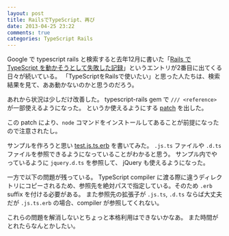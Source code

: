 ```yaml
---
layout: post
title: RailsでTypeScript、再び
date: 2013-04-25 23:22
comments: true
categories: TypeScript Rails
---
```


Google で typescript rails と検索すると去年12月に書いた「[Rails で TypeScript を動かそうとして失敗した記録](http://tkawachi.github.io/blog/2012/12/09/trying-typescript-rails-out/)」というエントリが2番目に出てくる日々が続いている。
「TypeScriptをRailsで使いたい」と思った人たちは、検索結果を見て、ああ動かないのかと思うのだろう。

あれから状況は少しだけ改善した。
typescript-rails gem で `/// <reference>` が一部使えるようになった。
というか使えるようにする [patch](https://github.com/klaustopher/typescript-rails/pull/6) を出した。

この patch により、`node` コマンドをインストールしてあることが前提になったので注意されたし。

サンプルを作ろうと思い
[test.js.ts.erb](https://github.com/tkawachi/typescript-rails-sample/blob/051838b7/app/assets/javascripts/test.js.ts.erb)
を書いてみた。
`.js.ts` ファイルや `.d.ts` ファイルを参照できるようになっていることがわかると思う。
サンプル内でやっているように `jquery.d.ts` を参照して、 jQuery も使えるようになった。

一方で以下の問題が残っている。
TypeScript compiler に渡る際に違うディレクトリにコピーされるため、参照先を絶対パスで指定している。そのため `.erb` suffix を付ける必要がある。
また参照先の拡張子が `.js.ts`, `.d.ts` ならば大丈夫だが `.js.ts.erb` の場合、compiler が参照してくれない。

これらの問題を解消しないとちょっと本格利用はできないかなあ。
また時間がとれたらなんとかしたい。